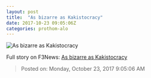 ```yaml
---
layout: post
title:  "As bizarre as Kakistocracy"
date: 2017-10-23 09:05:06Z
categories: prothom-alo
---
```


![As bizarre as Kakistocracy](http://en.prothom-alo.com/contents/cache/images/1200x630x1/uploads/media/2017/10/23/a6dd29de145e3ca367ae9fce0e14f39a-.jpg?jadewits_media_id=153061)




Full story on F3News: [As bizarre as Kakistocracy](http://www.f3nws.com/n/KfQqR)

> Posted on: Monday, October 23, 2017 9:05:06 AM
